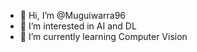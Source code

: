 - 👋 Hi, I’m @Muguiwarra96
- 👀 I’m interested in AI and DL
- 🌱 I’m currently learning Computer Vision

<!---
Muguiwarra96/Muguiwarra96 is a ✨ special ✨ repository because its `README.md` (this file) appears on your GitHub profile.
You can click the Preview link to take a look at your changes.
--->
